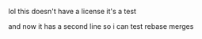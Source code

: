 lol this doesn't have a license it's a test

and now it has a second line so i can test rebase merges
